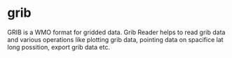 # grib
GRIB is a WMO format for gridded data. Grib Reader helps to read grib data and various operations like plotting grib data, pointing data on spacifice lat long possition, export grib data etc.
